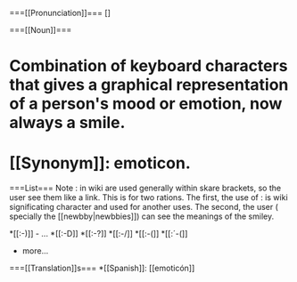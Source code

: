 ===[[Pronunciation]]===
[]

===[[Noun]]===
# Combination of keyboard characters that gives a graphical representation of a person's mood or emotion, now always a smile.
# [[Synonym]]: emoticon.

===List===
Note : in wiki are used generally within skare brackets, so the user see them like a link. This is for two rations. The first, the use of : is wiki significating character and used for another uses. The second, the user ( specially the [[newbby|newbbies]]) can see the meanings of the smiley.

*[[:-)]] - ...
*[[:-D]]
*[[:-?]]
*[[:-/]]
*[[:-(]]
*[[:´-(]]
* more...

===[[Translation]]s===
*[[Spanish]]: [[emoticón]]